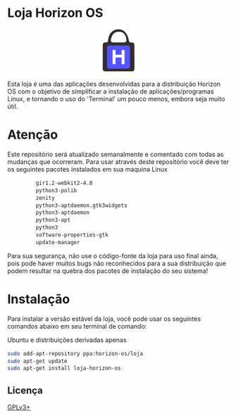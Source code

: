 # Loja Horizon OS
<p align="center">
<img src="https://raw.githubusercontent.com/Horizon-OS/Loja-Horizon-OS/master/Logo/loja-horizon.png" alt="Logo" width="100" >
</p>
Esta loja é uma das aplicações desenvolvidas para a distribuição Horizon OS com o objetivo de simplificar a instalação de aplicações/programas Linux, e tornando o uso do 'Terminal' um pouco menos, embora seja muito útil.





# Atenção
Este repositório será atualizado semanalmente e comentado com todas as mudanças que ocorreram.
Para usar através deste repositório você deve ter os seguintes pacotes instalados em sua maquina Linux

```bash
         gir1.2-webkit2-4.0
         python3-polib
         zenity
         python3-aptdaemon.gtk3widgets
         python3-aptdaemon
         python3-apt
         python3
         software-properties-gtk
         update-manager
```

Para sua segurança, não use o código-fonte da loja para uso final ainda, pois pode haver muitos bugs não reconhecidos para a sua distribuição que podem resultar na quebra dos pacotes de instalação do seu sistema!

# Instalação
Para instalar a versão estável da loja, você pode usar os seguintes comandos abaixo em seu terminal de comando:

Ubuntu e distribuições derivadas apenas
```bash
sudo add-apt-repository ppa:horizon-os/loja
sudo apt-get update
sudo apt-get install loja-horizon-os
```

## Licença
[GPLv3+](https://www.gnu.org/licenses/gpl-3.0.pt-br.html)

